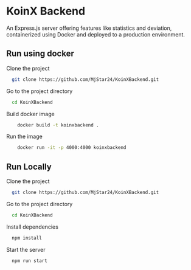 
# KoinX Backend

An Express.js server offering features like statistics and deviation, containerized using Docker and deployed to a production environment.




## Run using docker

Clone the project

```bash
  git clone https://github.com/MjStar24/KoinXBackend.git
```

Go to the project directory

```bash
  cd KoinXBackend
```

Build docker image

```bash
    docker build -t koinxbackend .
```

Run the image

```bash
    docker run -it -p 4000:4000 koinxbackend
```
## Run Locally

Clone the project

```bash
  git clone https://github.com/MjStar24/KoinXBackend.git
```

Go to the project directory

```bash
  cd KoinXBackend
```

Install dependencies

```bash
  npm install
```

Start the server

```bash
  npm run start
```

